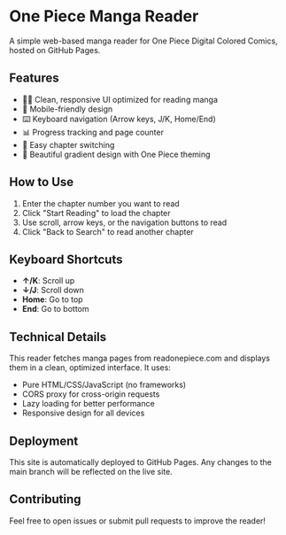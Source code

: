 # One Piece Manga Reader

A simple web-based manga reader for One Piece Digital Colored Comics, hosted on GitHub Pages.

## Features

- 🏴‍☠️ Clean, responsive UI optimized for reading manga
- 📱 Mobile-friendly design
- ⌨️ Keyboard navigation (Arrow keys, J/K, Home/End)
- 📊 Progress tracking and page counter
- 🔄 Easy chapter switching
- 🎨 Beautiful gradient design with One Piece theming

## How to Use

1. Enter the chapter number you want to read
2. Click "Start Reading" to load the chapter
3. Use scroll, arrow keys, or the navigation buttons to read
4. Click "Back to Search" to read another chapter

## Keyboard Shortcuts

- **↑/K**: Scroll up
- **↓/J**: Scroll down  
- **Home**: Go to top
- **End**: Go to bottom

## Technical Details

This reader fetches manga pages from readonepiece.com and displays them in a clean, optimized interface. It uses:

- Pure HTML/CSS/JavaScript (no frameworks)
- CORS proxy for cross-origin requests
- Lazy loading for better performance
- Responsive design for all devices

## Deployment

This site is automatically deployed to GitHub Pages. Any changes to the main branch will be reflected on the live site.

## Contributing

Feel free to open issues or submit pull requests to improve the reader!